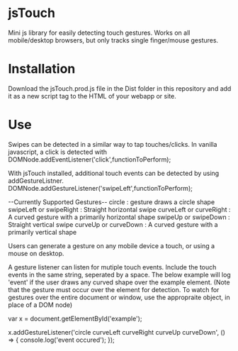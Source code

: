 # jsTouch
Mini js library for easily detecting touch gestures. Works on all mobile/desktop browsers, but only tracks single finger/mouse gestures.

# Installation
Download the jsTouch.prod.js file in the Dist folder in this repository and add it as a new script tag to the HTML of your webapp or site.

# Use
Swipes can be detected in a similar way to tap touches/clicks.
In vanilla javascript, a click is detected with DOMNode.addEventListener('click',functionToPerform);

With jsTouch installed, additional touch events can be detected by using addGestureListner.
DOMNode.addGestureListener('swipeLeft',functionToPerform);

--Currently Supported Gestures--
circle : gesture draws a circle shape
swipeLeft or swipeRight : Straight horizontal swipe
curveLeft or curveRight : A curved gesture with a primarily horizontal shape
swipeUp or swipeDown : Straight vertical swipe
curveUp or curveDown : A curved gesture with a primarily vertical shape

Users can generate a gesture on any mobile device a touch, or using a mouse on desktop.

A gesture listener can listen for mutiple touch events. Include the touch events in the same string, seperated by a space. The below example will log 'event' if the user draws any curved shape over the example element.
(Note that the gesture must occur over the element for detection. To watch for gestures over the entire document or window, use the appropraite object, in place of a DOM node)

var x = document.getElementById('example');

x.addGestureListener('circle curveLeft curveRight curveUp curveDown', () => {
  console.log('event occured');
});
